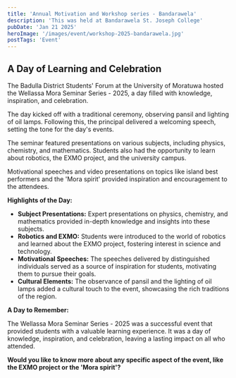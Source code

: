 ```yaml
---
title: 'Annual Motivation and Workshop series - Bandarawela'
description: 'This was held at Bandarawela St. Joseph College'
pubDate: 'Jan 21 2025'
heroImage: '/images/event/workshop-2025-bandarawela.jpg'
postTags: 'Event'
---
```


## A Day of Learning and Celebration

The Badulla District Students' Forum at the University of Moratuwa hosted the Wellassa Mora Seminar Series - 2025, a day filled with knowledge, inspiration, and celebration. 

The day kicked off with a traditional ceremony, observing pansil and lighting of oil lamps. Following this, the principal delivered a welcoming speech, setting the tone for the day's events.

The seminar featured presentations on various subjects, including physics, chemistry, and mathematics. Students also had the opportunity to learn about robotics, the EXMO project, and the university campus. 

Motivational speeches and video presentations on topics like island best performers and the 'Mora spirit' provided inspiration and encouragement to the attendees. 

**Highlights of the Day:**

* **Subject Presentations:** Expert presentations on physics, chemistry, and mathematics provided in-depth knowledge and insights into these subjects.
* **Robotics and EXMO:** Students were introduced to the world of robotics and learned about the EXMO project, fostering interest in science and technology.
* **Motivational Speeches:** The speeches delivered by distinguished individuals served as a source of inspiration for students, motivating them to pursue their goals.
* **Cultural Elements:** The observance of pansil and the lighting of oil lamps added a cultural touch to the event, showcasing the rich traditions of the region.

**A Day to Remember:**

The Wellassa Mora Seminar Series - 2025 was a successful event that provided students with a valuable learning experience. It was a day of knowledge, inspiration, and celebration, leaving a lasting impact on all who attended. 

**Would you like to know more about any specific aspect of the event, like the EXMO project or the 'Mora spirit'?**